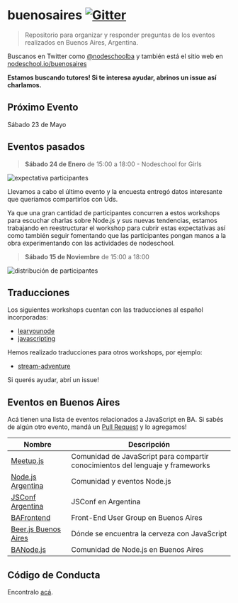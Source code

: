 # buenosaires [![Gitter][3]][4]

> Repositorio para organizar y responder preguntas de los eventos realizados en Buenos Aires, Argentina.

Buscanos en Twitter como [@nodeschoolba][13] y también está el sitio web en [nodeschool.io/buenosaires][14]

**Estamos buscando tutores! Si te interesa ayudar, abrinos un issue así charlamos.**

## Próximo Evento

Sábado 23 de Mayo

## Eventos pasados
> **Sábado 24 de Enero** de 15:00 a 18:00 - Nodeschool for Girls

![expectativa participantes][17]

Llevamos a cabo el último evento y la encuesta entregó datos interesante que queríamos compartirlos con Uds. 

Ya que una gran cantidad de participantes concurren a estos workshops para escuchar charlas sobre Node.js y sus nuevas tendencias, estamos trabajando en reestructurar el workshop para cubrir estas expectativas así como también seguir fomentando que las participantes pongan manos a la obra experimentando con las actividades de nodeschool.

> **Sábado 15 de Noviembre** de 15:00 a 18:00

![distribución de participantes][2]


## Traducciones
Los siguientes workshops cuentan con las traducciones al español incorporadas:
- [learyounode][7]
- [javascripting][6]

Hemos realizado traducciones para otros workshops, por ejemplo:
- [stream-adventure][8]

Si querés ayudar, abrí un issue!

## Eventos en Buenos Aires

Acá tienen una lista de eventos relacionados a JavaScript en BA. Si sabés de algún otro evento, mandá un [Pull Request][16] y lo agregamos!

Nombre                  | Descripción
------------------------|-----------------------------------------------------------------------------
[Meetup.js][9]              | Comunidad de JavaScript para compartir conocimientos del lenguaje y frameworks
[Node.js Argentina][10]     | Comunidad y eventos Node.js
[JSConf Argentina][11]      | JSConf en Argentina
[BAFrontend][12]            | Front-End User Group en Buenos Aires
[Beer.js Buenos Aires][18]  | Dónde se encuentra la cerveza con JavaScript
[BANode.js][19]             | Comunidad de Node.js en Buenos Aires

## Código de Conducta

Encontralo [acá][15].

[1]: https://help.github.com/articles/using-pull-requests/
[2]: https://imageshack.com/a/img540/4115/HP2o1T.png
[3]: https://badges.gitter.im/Join%20Chat.svg
[4]: https://gitter.im/nodeschool/buenosaires
[5]: https://github.com/eafelix/git-it
[6]: https://github.com/sethvincent/javascripting
[7]: https://github.com/rvagg/learnyounode
[8]: https://github.com/eafelix/stream-adventure
[9]: https://www.meetup.com/Meetup-js/
[10]: https://www.meetup.com/NodeJS-Argentina/
[11]: https://www.jsconfar.com/
[12]: https://www.meetup.com/BAFrontend/
[13]: https://twitter.com/nodeschoolba
[14]: http://nodeschool.io/buenosaires/
[15]: CONDUCT.md
[16]: https://github.com/nodeschool/buenosaires/pulls
[17]: https://imageshack.com/a/img540/9691/lJkz0q.png
[18]: https://www.meetup.com/Beer-js-Buenos-Aires/
[19]: https://www.meetup.com/BANode-Meetup/